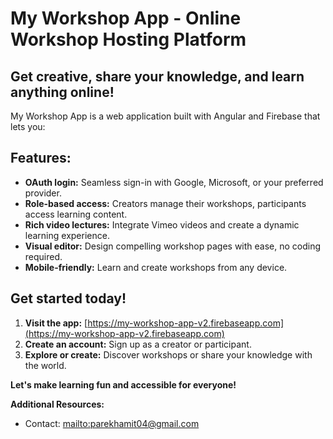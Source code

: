 # My Workshop App - Online Workshop Hosting Platform

## Get creative, share your knowledge, and learn anything online!

My Workshop App is a web application built with Angular and Firebase that lets you:

## Features:

* **OAuth login:** Seamless sign-in with Google, Microsoft, or your preferred provider.
* **Role-based access:** Creators manage their workshops, participants access learning content.
* **Rich video lectures:** Integrate Vimeo videos and create a dynamic learning experience.
* **Visual editor:** Design compelling workshop pages with ease, no coding required.
* **Mobile-friendly:** Learn and create workshops from any device.

## Get started today!

1. **Visit the app:** [https://my-workshop-app-v2.firebaseapp.com](https://my-workshop-app-v2.firebaseapp.com)
2. **Create an account:** Sign up as a creator or participant.
3. **Explore or create:** Discover workshops or share your knowledge with the world.

**Let's make learning fun and accessible for everyone!**

**Additional Resources:**

* Contact: [mailto:parekhamit04@gmail.com](parekhamit04@gmail.com)
